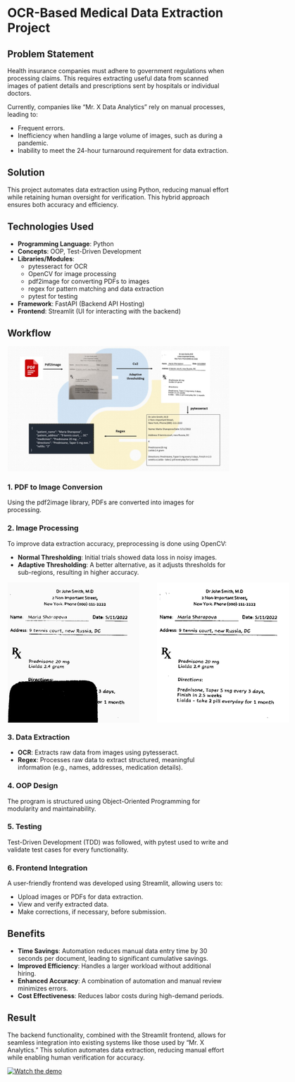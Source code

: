 # OCR-Based Medical Data Extraction Project

## Problem Statement
Health insurance companies must adhere to government regulations when processing claims. This requires extracting useful data from scanned images of patient details and prescriptions sent by hospitals or individual doctors.

Currently, companies like “Mr. X Data Analytics” rely on manual processes, leading to:

- Frequent errors.
- Inefficiency when handling a large volume of images, such as during a pandemic.
- Inability to meet the 24-hour turnaround requirement for data extraction.

## Solution
This project automates data extraction using Python, reducing manual effort while retaining human oversight for verification. This hybrid approach ensures both accuracy and efficiency.

## Technologies Used
- **Programming Language**: Python
- **Concepts**: OOP, Test-Driven Development
- **Libraries/Modules**:
  - pytesseract for OCR
  - OpenCV for image processing
  - pdf2image for converting PDFs to images
  - regex for pattern matching and data extraction
  - pytest for testing
- **Framework**: FastAPI (Backend API Hosting)
- **Frontend**: Streamlit (UI for interacting with the backend)

## Workflow
![Workflow](https://github.com/chaithra-03/OCR_data_extraction/raw/master/Resources/workflow.jpg)


### 1. PDF to Image Conversion
Using the pdf2image library, PDFs are converted into images for processing.

### 2. Image Processing
To improve data extraction accuracy, preprocessing is done using OpenCV:
- **Normal Thresholding**: Initial trials showed data loss in noisy images.
- **Adaptive Thresholding**: A better alternative, as it adjusts thresholds for sub-regions, resulting in higher accuracy.

<div style="display: flex;">
    <img src="https://github.com/chaithra-03/OCR_data_extraction/raw/master/Resources/filter_dark.jpg" width="300" style="margin-right: 40px;"/>
    <img src="https://github.com/chaithra-03/OCR_data_extraction/raw/master/Resources/adaptive_filter_dark.jpg" width="300"/>
</div>





### 3. Data Extraction
- **OCR**: Extracts raw data from images using pytesseract.
- **Regex**: Processes raw data to extract structured, meaningful information (e.g., names, addresses, medication details).

### 4. OOP Design
The program is structured using Object-Oriented Programming for modularity and maintainability.

### 5. Testing
Test-Driven Development (TDD) was followed, with pytest used to write and validate test cases for every functionality.

### 6. Frontend Integration
A user-friendly frontend was developed using Streamlit, allowing users to:
- Upload images or PDFs for data extraction.
- View and verify extracted data.
- Make corrections, if necessary, before submission.

## Benefits
- **Time Savings**: Automation reduces manual data entry time by 30 seconds per document, leading to significant cumulative savings.
- **Improved Efficiency**: Handles a larger workload without additional hiring.
- **Enhanced Accuracy**: A combination of automation and manual review minimizes errors.
- **Cost Effectiveness**: Reduces labor costs during high-demand periods.

## Result
The backend functionality, combined with the Streamlit frontend, allows for seamless integration into existing systems like those used by “Mr. X Analytics.” This solution automates data extraction, reducing manual effort while enabling human verification for accuracy.

[![Watch the demo](https://img.youtube.com/vi/VIDEO_ID/0.jpg)](https://github.com/chaithra-03/OCR_data_extraction/blob/master/Resources/Demo.mp4)



